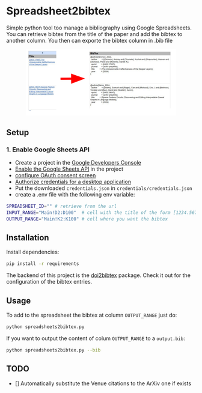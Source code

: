 # Spreadsheet2bibtex
Simple python tool too manage a bibliography using Google Spreadsheets. You can retrieve bibtex from the title of the paper and add the bibtex to another column. You then can exporte the bibtex column in .bib file
  <p align="center">
    <img src="./images/title2bibtex.jpeg" width="400">
</p>



## Setup
### 1. Enable Google Sheets API
- Create a project in the [Google Developers Console](https://console.cloud.google.com/projectcreate)
- [Enable the Google Sheets API](https://console.cloud.google.com/flows/enableapi?apiid=sheets.googleapis.com) in the project 
- [configure OAuth consent screen](https://console.cloud.google.com/flows/enableapi?apiid=sheets.googleapis.com)
- [Authorize credentials for a desktop application](https://developers.google.com/sheets/api/quickstart/python#authorize_credentials_for_a_desktop_application)
- Put the downloaded `credentials.json` in `credentials/credentials.json`
- create a .env file with the following env variable:
```bash
SPREADSHEET_ID="" # retrieve from the url
INPUT_RANGE="Main!D2:D100"  # cell with the title of the form [1234.56789] Your amazing ArxIv paper
OUTPUT_RANGE="Main!K2:K100" # cell where you want the bibtex
```

## Installation
Install dependencies:
```bash
pip install -r requirements
```

The backend of this project is the [doi2bibtex](https://github.com/timothygebhard/doi2bibtex/tree/main) package. Check it out for the configuration of the bibtex entries. 

## Usage
To add to the spreadsheet the bibtex at column `OUTPUT_RANGE` just do:
```bash
python spreadsheets2bibtex.py
```

If you want to output the content of colum `OUTPUT_RANGE` to a `output.bib`:
```bash
python spreadsheets2bibtex.py --bib
```


## TODO

- [] Automatically substitute the Venue citations to the ArXiv one if exists
